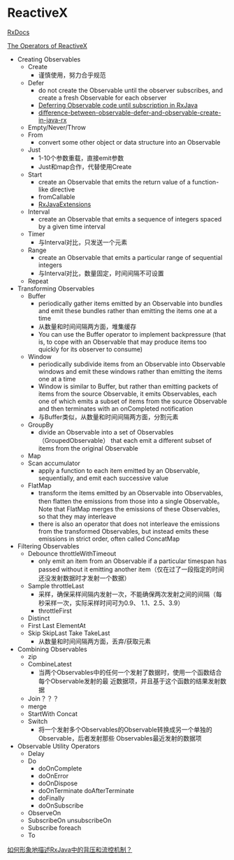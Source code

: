 # ReactiveX

[RxDocs](https://github.com/mcxiaoke/RxDocs)

[The Operators of ReactiveX](http://reactivex.io/documentation/operators.html)

+ Creating Observables
  + Create
    + 谨慎使用，努力合乎规范
  + Defer
    + do not create the Observable until the observer subscribes, and create a fresh Observable for each observer
    + [Deferring Observable code until subscription in RxJava](https://blog.danlew.net/2015/07/23/deferring-observable-code-until-subscription-in-rxjava/)
    + [difference-between-observable-defer-and-observable-create-in-java-rx](https://stackoverflow.com/questions/36313946/difference-between-observable-defer-and-observable-create-in-java-rx)
  + Empty/Never/Throw
  + From
    + convert some other object or data structure into an Observable
  + Just
    + 1-10个参数重载，直接emit参数
    + Just和map合作，代替使用Create
  + Start
    + create an Observable that emits the return value of a function-like directive
    + fromCallable
    + [RxJavaExtensions](https://github.com/akarnokd/RxJavaExtensions#asynchronous-jumpstarting-a-sequence)
  + Interval
    + create an Observable that emits a sequence of integers spaced by a given time interval
  + Timer
    + 与Interval对比，只发送一个元素
  + Range
    + create an Observable that emits a particular range of sequential integers
    + 与Interval对比，数量固定，时间间隔不可设置
  + Repeat
+ Transforming Observables
  + Buffer
    + periodically gather items emitted by an Observable into bundles and emit these bundles rather than emitting the items one at a time
    + 从数量和时间间隔两方面，堆集缓存
    + You can use the Buffer operator to implement backpressure (that is, to cope with an Observable that may produce items too quickly for its observer to consume)
  + Window
    + periodically subdivide items from an Observable into Observable windows and emit these windows rather than emitting the items one at a time
    + Window is similar to Buffer, but rather than emitting packets of items from the source Observable, it emits Observables, each one of which emits a subset of items from the source Observable and then terminates with an onCompleted notification
    + 与Buffer类似，从数量和时间间隔两方面，分割元素
  + GroupBy
    - divide an Observable into a set of Observables（GroupedObservable） that each emit a different subset of items from the original Observable
  + Map
  + Scan accumulator
    + apply a function to each item emitted by an Observable, sequentially, and emit each successive value
  + FlatMap
    + transform the items emitted by an Observable into Observables, then flatten the emissions from those into a single Observable。Note that FlatMap merges the emissions of these Observables, so that they may interleave
    +  there is also an operator that does not interleave the emissions from the transformed Observables, but instead emits these emissions in strict order, often called ConcatMap
+ Filtering Observables
  + Debounce throttleWithTimeout
    + only emit an item from an Observable if a particular timespan has passed without it emitting another item（仅在过了一段指定的时间还没发射数据时才发射一个数据）
  + Sample throttleLast
    + 采样，确保采样间隔内发射一次，不能确保两次发射之间的间隔（每秒采样一次，实际采样时间可为0.9、 1.1、2.5、3.9）
    + throttleFirst
  + Distinct
  + First Last ElementAt
  + Skip SkipLast Take TakeLast
    + 从数量和时间间隔两方面，丢弃/获取元素
+ Combining Observables
  + zip
  + CombineLatest
    + 当两个Observables中的任何一个发射了数据时，使用一个函数结合每个Observable发射的最
      近数据项，并且基于这个函数的结果发射数据
  + Join？？？
  + merge
  + StartWith Concat
  + Switch
    + 将一个发射多个Observables的Observable转换成另一个单独的Observable，后者发射那些
      Observables最近发射的数据项
+ Observable Utility Operators
  + Delay
  + Do
    + doOnComplete
    + doOnError
    + doOnDispose
    + doOnTerminate doAfterTerminate
    + doFinally
    + doOnSubscribe
  + ObserveOn
  + SubscribeOn unsubscribeOn
  + Subscribe foreach
  + To

[如何形象地描述RxJava中的背压和流控机制？](http://zhangtielei.com/posts/blog-rxjava-backpressure.html)